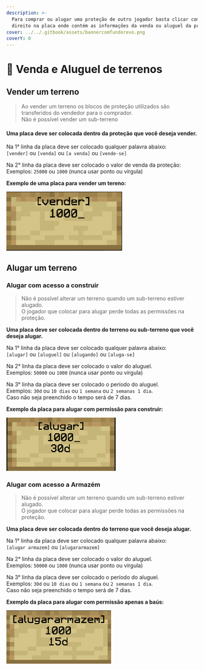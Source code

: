 ```yaml
---
description: >-
  Para comprar ou alugar uma proteção de outro jogador basta clicar com o botão
  direito na placa onde contém as informações da venda ou aluguel da proteção.
cover: ../../.gitbook/assets/bannercomfundorevo.png
coverY: 0
---
```


# 💸 Venda e Aluguel de terrenos

## Vender um terreno

> Ao vender um terreno os blocos de proteção utilizados são transferidos do vendedor para o comprador.\
> Não é possível vender um sub-terreno

#### **Uma placa deve ser colocada dentro da proteção que você deseja vender.**

Na 1° linha da placa deve ser colocado qualquer palavra abaixo:\
`[vender]` ou `[venda]` ou `[a venda]` ou `[vende-se]`

Na 2° linha da placa deve ser colocado o valor de venda da proteção:\
Exemplos: `25000` ou `1000` (nunca usar ponto ou vírgula)

**Exemplo de uma placa para vender um tereno:**

![](<../../.gitbook/assets/image (55).png>)

## Alugar um terreno[​](https://wiki.armamc.com/protecao/venda#alugar-uma-prote%C3%A7%C3%A3o) <a href="#alugar-uma-protecao" id="alugar-uma-protecao"></a>

### Alugar com acesso a construir[​](https://wiki.armamc.com/protecao/venda#alugar-com-acesso-a-construir) <a href="#alugar-com-acesso-a-construir" id="alugar-com-acesso-a-construir"></a>

> Não é possível alterar um terreno quando um sub-terreno estiver alugado.\
> O jogador que colocar para alugar perde todas as permissões na proteção.

**Uma placa deve ser colocada dentro do terreno ou sub-terreno que você deseja alugar.**

Na 1° linha da placa deve ser colocado qualquer palavra abaixo:\
`[alugar]` ou `[aluguel]` ou `[alugando]` ou `[aluga-se]`

Na 2° linha da placa deve ser colocado o valor do aluguel.\
Exemplos: `50000` ou `1000` (nunca usar ponto ou vírgula)

Na 3° linha da placa deve ser colocado o período do aluguel.\
Exemplos: `30d` ou `10 dias` ou `1 semana` ou `2 semanas 1 dia`.\
Caso não seja preenchido o tempo será de 7 dias.

**Exemplo da placa para alugar com permissão para construir:**

****![](<../../.gitbook/assets/image (23) (1).png>)****

### Alugar com **a**cesso a Armazém[​](https://wiki.armamc.com/protecao/venda#alugar-com-acesso-a-ba%C3%BAs) <a href="#alugar-com-acesso-a-baus" id="alugar-com-acesso-a-baus"></a>

> Não é possível alterar um terreno quando um sub-terreno estiver alugado.\
> O jogador que colocar para alugar perde todas as permissões na proteção.

**Uma placa deve ser colocada dentro do terreno que você deseja alugar.**

Na 1° linha da placa deve ser colocado qualquer palavra abaixo:\
`[alugar armazem]` ou `[alugararmazem]`

Na 2° linha da placa deve ser colocado o valor do aluguel.\
Exemplos: `50000` ou `1000` (nunca usar ponto ou vírgula)

Na 3° linha da placa deve ser colocado o período do aluguel.\
Exemplos: `30d` ou `10 dias` ou `1 semana` ou `2 semanas 1 dia`.\
Caso não seja preenchido o tempo será de 7 dias.

**Exemplo da placa para alugar com permissão apenas a baús:**

****![](<../../.gitbook/assets/image (24) (1).png>)****
